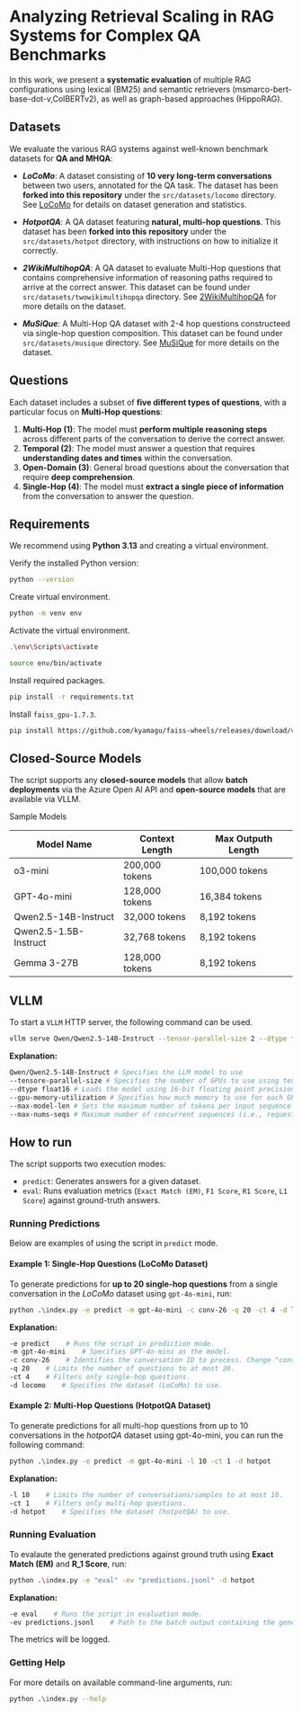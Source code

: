# Analyzing Retrieval Scaling in RAG Systems for Complex QA Benchmarks

In this work, we present a **systematic evaluation** of multiple RAG configurations using lexical (BM25) and semantic retrievers (msmarco-bert-base-dot-v,ColBERTv2), as well as graph-based approaches (HippoRAG).

## Datasets

We evaluate the various RAG systems against well-known benchmark datasets for **QA and MHQA**:

- **_LoCoMo_**: A dataset consisting of **10 very long-term conversations** between two users, annotated for the QA task. The dataset has been **forked into this repository** under the `src/datasets/locomo` directory. See [LoCoMo](https://github.com/snap-research/locomo) for details on dataset generation and statistics.

- **_HotpotQA_**: A QA dataset featuring **natural, multi-hop questions**. This dataset has been **forked into this repository** under the `src/datasets/hotpot` directory, with instructions on how to initialize it correctly.

- **_2WikiMultihopQA_**: A QA dataset to evaluate Multi-Hop questions that contains comprehensive information of reasoning paths required to arrive at the correct answer. This dataset can be found under `src/datasets/twowikimultihopqa` directory. See [2WikiMultihopQA](https://github.com/Alab-NII/2wikimultihop?tab=readme-ov-file) for more details on the dataset.

- **_MuSiQue_**: A Multi-Hop QA dataset with 2-4 hop questions constructeed via single-hop question composition. This dataset can be found under `src/datasets/musique` directory. See [MuSiQue](https://github.com/stonybrooknlp/musique) for more details on the dataset.

## Questions

Each dataset includes a subset of **five different types of questions**, with a particular focus on **Multi-Hop questions**:

1. **Multi-Hop (1)**: The model must **perform multiple reasoning steps** across different parts of the conversation to derive the correct answer.
2. **Temporal (2)**: The model must answer a question that requires **understanding dates and times** within the conversation.
3. **Open-Domain (3)**: General broad questions about the conversation that require **deep comprehension**.
4. **Single-Hop (4)**: The model must **extract a single piece of information** from the conversation to answer the question.

## Requirements

We recommend using **Python 3.13** and creating a virtual environment.

Verify the installed Python version:

```sh
python --version
```

Create virtual environment.

```bash
python -m venv env
```

Activate the virtual environment.

```bash
.\env\Scripts\activate
```

```bash
source env/bin/activate
```

Install required packages.

```bash
pip install -r requirements.txt
```

Install `faiss_gpu-1.7.3`.

```bash
pip install https://github.com/kyamagu/faiss-wheels/releases/download/v1.7.3/faiss_gpu-1.7.3-cp310-cp310-manylinux_2_17_x86_64.manylinux2014_x86_64.whl
```

## Closed-Source Models

The script supports any **closed-source models** that allow **batch deployments** via the Azure Open AI API and **open-source models** that are available via VLLM.

Sample Models

| Model Name                  | Context Length   | Max Outputh Length |
|-----------------------------|------------------|--------------------|
| o3-mini                     | 200,000 tokens   | 100,000 tokens     |
| GPT-4o-mini                 | 128,000 tokens   | 16,384 tokens      |
| Qwen2.5-14B-Instruct        | 32,000 tokens    | 8,192 tokens       |
| Qwen2.5-1.5B-Instruct       | 32,768 tokens    | 8,192 tokens       |
| Gemma 3-27B                 | 128,000 tokens   | 8,192 tokens       |

## VLLM

To start a `VLLM` HTTP server, the following command can be used.

```sh
vllm serve Qwen/Qwen2.5-14B-Instruct --tensor-parallel-size 2 --dtype float16 --gpu-memory-utilization 0.95 --max-model-len 32000 --max-num-seqs 128
```

**Explanation:**

```sh
Qwen/Qwen2.5-14B-Instruct # Specifies the LLM model to use
--tensore-parallel-size # Specifies the number of GPUs to use using tensor parallelism
--dtype float16 # Loads the model using 16-bit floating point precision (fp16)
--gpu-memory-utilization # Specifies how much memory to use for each GPU
--max-model-len # Sets the maximum number of tokens per input sequence to 32,000
--max-nums-seqs # Maximum number of concurrent sequences (i.e., requests) that can be processed in parallel.
```

## How to run

The script supports two execution modes:

- `predict`: Generates answers for a given dataset.
- `eval`: Runs evaluation metrics (`Exact Match (EM)`, `F1 Score`, `R1 Score`, `L1 Score`) against ground-truth answers.

### Running Predictions

Below are examples of using the script in `predict` mode.

#### Example 1: Single-Hop Questions (LoCoMo Dataset)

To generate predictions for **up to 20 single-hop questions** from a single conversation in the _LoCoMo_ dataset using `gpt-4o-mini`, run:

```sh
python .\index.py -e predict -m gpt-4o-mini -c conv-26 -q 20 -ct 4 -d locomo
```

**Explanation:**

```sh
-e predict    # Runs the script in prediction mode.
-m gpt-4o-mini    # Specifies GPT-4o-mini as the model.
-c conv-26    # Identifies the conversation ID to process. Change "conv-26" to target a different conversation or omit.
-q 20    # Limits the number of questions to at most 20.
-ct 4    # Filters only single-hop questions.
-d locomo    # Specifies the dataset (LoCoMo) to use.
```

#### Example 2: Multi-Hop Questions (HotpotQA Dataset)

To generate predictions for all multi-hop questions from up to 10 conversations in the _hotpotQA_ dataset using gpt-4o-mini, you can run the following command:

```sh
python .\index.py -e predict -m gpt-4o-mini -l 10 -ct 1 -d hotpot
```

**Explanation:**

```sh
-l 10    # Limits the number of conversations/samples to at most 10.
-ct 1    # Filters only multi-hop questions.
-d hotpot    # Specifies the dataset (hotpotQA) to use.
```

### Running Evaluation

To evalaute the generated predictions against ground truth using **Exact Match (EM)** and **R_1 Score**, run:

```sh
python .\index.py -e "eval" -ev "predictions.jsonl" -d hotpot
```

**Explanation:**

```sh
-e eval    # Runs the script in evaluation mode.
-ev predictions.jsonl    # Path to the batch output containing the generated answers.
```

The metrics will be logged.

### Getting Help

For more details on available command-line arguments, run:

```sh
python .\index.py --help
```
